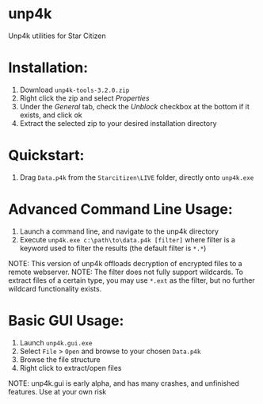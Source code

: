 # unp4k
Unp4k utilities for Star Citizen

# Installation:
1. Download `unp4k-tools-3.2.0.zip`
2. Right click the zip and select *Properties*
3. Under the *General* tab, check the *Unblock* checkbox at the bottom if it exists, and click ok
4. Extract the selected zip to your desired installation directory

# Quickstart:

1. Drag `Data.p4k` from the `Starcitizen\LIVE` folder, directly onto `unp4k.exe`

# Advanced Command Line Usage:

1. Launch a command line, and navigate to the unp4k directory
2. Execute `unp4k.exe c:\path\to\data.p4k [filter]` where filter is a keyword used to filter the results (the default filter is `*.*`)

NOTE: This version of unp4k offloads decryption of encrypted files to a remote webserver.
NOTE: The filter does not fully support wildcards. To extract files of a certain type, you may use `*.ext` as the filter, but no further wildcard functionality exists.

# Basic GUI Usage:

1. Launch `unp4k.gui.exe`
2. Select `File` > `Open` and browse to your chosen `Data.p4k`
3. Browse the file structure
4. Right click to extract/open files

NOTE: unp4k.gui is early alpha, and has many crashes, and unfinished features. Use at your own risk